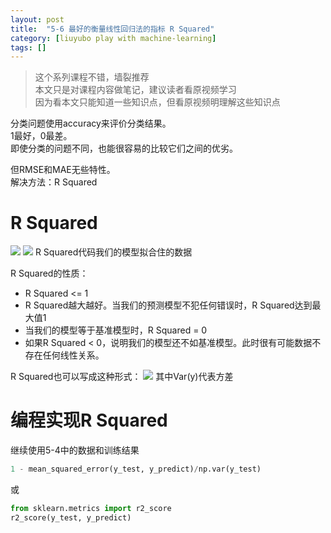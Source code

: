```yaml
---
layout: post
title:  "5-6 最好的衡量线性回归法的指标 R Squared"
category: [liuyubo play with machine-learning]
tags: []
---
```


> 这个系列课程不错，墙裂推荐  
> 本文只是对课程内容做笔记，建议读者看原视频学习  
> 因为看本文只能知道一些知识点，但看原视频明理解这些知识点  

分类问题使用accuracy来评价分类结果。  
1最好，0最差。  
即使分类的问题不同，也能很容易的比较它们之间的优劣。  

但RMSE和MAE无些特性。  
解决方法：R Squared

<!-- more -->

# R Squared

![](http://windmissing.github.io/images/2019/58.png)
![](http://windmissing.github.io/images/2019/59.png)
R Squared代码我们的模型拟合住的数据

R Squared的性质：  
- R Squared <= 1  
- R Squared越大越好。当我们的预测模型不犯任何错误时，R Squared达到最大值1  
- 当我们的模型等于基准模型时，R Squared = 0  
- 如果R Squared < 0，说明我们的模型还不如基准模型。此时很有可能数据不存在任何线性关系。

R Squared也可以写成这种形式：
![](http://windmissing.github.io/images/2019/60.png)
其中Var(y)代表方差

# 编程实现R Squared

继续使用5-4中的数据和训练结果

```python
1 - mean_squared_error(y_test, y_predict)/np.var(y_test)
```
或
```python
from sklearn.metrics import r2_score
r2_score(y_test, y_predict)
```
